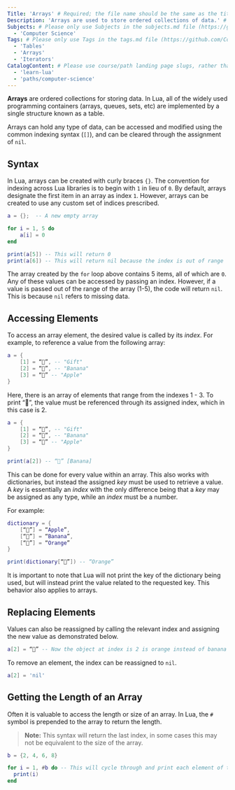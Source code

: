 ```yaml
---
Title: 'Arrays' # Required; the file name should be the same as the title, but lowercase, with dashes instead of spaces, and all punctuation removed
Description: 'Arrays are used to store ordered collections of data.' # Required; ideally under 150 characters and starts with a noun (used in search engine results and content previews)
Subjects: # Please only use Subjects in the subjects.md file (https://github.com/Codecademy/docs/blob/main/documentation/subjects.md). If that list feels insufficient, feel free to create a new Subject and add it to subjects.md in your PR!
  - 'Computer Science'
Tags: # Please only use Tags in the tags.md file (https://github.com/Codecademy/docs/blob/main/documentation/tags.md). If that list feels insufficient, feel free to create a new Tag and add it to tags.md in your PR!
  - 'Tables'
  - 'Arrays'
  - 'Iterators'
CatalogContent: # Please use course/path landing page slugs, rather than linking to individual content items. If listing multiple items, please put the most relevant one first
  - 'learn-lua'
  - 'paths/computer-science'
---
```


**Arrays** are ordered collections for storing data. In Lua, all of the widely used programming containers (arrays, queues, sets, etc) are implemented by a single structure known as a table.

Arrays can hold any type of data, can be accessed and modified using the common indexing syntax (`[]`), and can be cleared through the assignment of `nil`.

## Syntax

In Lua, arrays can be created with curly braces `{}`. The convention for indexing across Lua libraries is to begin with `1` in lieu of `0`. By default, arrays designate the first item in an array as index `1`. However, arrays can be created to use any custom set of indices prescribed.

```lua
a = {};  -- A new empty array

for i = 1, 5 do
    a[i] = 0
end

print(a[5]) -- This will return 0
print(a[6]) -- This will return nil because the index is out of range
```

The array created by the `for` loop above contains 5 items, all of which are `0`. Any of these values can be accessed by passing an index. However, if a value is passed out of the range of the array (1-5), the code will return `nil`. This is because `nil` refers to missing data.

## Accessing Elements

To access an array element, the desired value is called by its _index_. For example, to reference a value from the following array:

```lua
a = {
    [1] = “🎁”, -- "Gift"
    [2] = “🍌”, -- "Banana"
    [3] = “🍎” -- "Apple"
}
```

Here, there is an array of elements that range from the indexes 1 - 3. To print “🍌”, the value must be referenced through its assigned index, which in this case is 2.

```lua
a = {
    [1] = “🎁”, -- "Gift"
    [2] = “🍌”, -- "Banana"
    [3] = “🍎” -- "Apple"
}

print(a[2]) -- “🍌” [Banana]
```

This can be done for every value within an array. This also works with dictionaries, but instead the assigned _key_ must be used to retrieve a value. A _key_ is essentially an _index_ with the only difference being that a _key_ may be assigned as any type, while an _index_ must be a number.

For example:

```lua
dictionary = {
    [“🍎”] = “Apple”,
    [“🍌”] = “Banana”,
    [“🍊”] = “Orange”
}

print(dictionary[“🍊”]) -- “Orange”
```

It is important to note that Lua will not print the key of the dictionary being used, but will instead print the value related to the requested key. This behavior also applies to arrays.

## Replacing Elements

Values can also be reassigned by calling the relevant index and assigning the new value as demonstrated below.

```lua
a[2] = “🍊” -- Now the object at index is 2 is orange instead of banana
```

To remove an element, the index can be reassigned to `nil`.

```lua
a[2] = 'nil'
```

## Getting the Length of an Array

Often it is valuable to access the length or size of an array. In Lua, the `#` symbol is prepended to the array to return the length.

> **Note:** This syntax will return the last index, in some cases this may not be equivalent to the size of the array.

```lua
b = {2, 4, 6, 8}

for i = 1, #b do -- This will cycle through and print each element of the array
  print(i)
end
```
